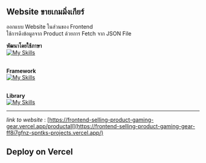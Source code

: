 ## Website ขายเกมมิ่งเกียร์
<span>ออกแบบ Website ในส่วนของ Frontend</span>
</br>
<span>ใช้การดึงข้อมูลจาก Product ด้วยการ Fetch จาก JSON File</span>
  
**พัฒนาโดยใช้ภาษา**
<br />
[![My Skills](https://skillicons.dev/icons?i=html,css,js)](https://skillicons.dev)
<br />
<br />

**Framework**
<br />
[![My Skills](https://skillicons.dev/icons?i=tailwind)](https://skillicons.dev)
<br />
<br />

**Library**
<br />
[![My Skills](https://skillicons.dev/icons?i=react)](https://skillicons.dev)
<hr>

*link to website* : [https://frontend-selling-product-gaming-gear.vercel.app/productall](https://frontend-selling-product-gaming-gear-ff8i7gfnz-spntks-projects.vercel.app/)

## Deploy on Vercel

